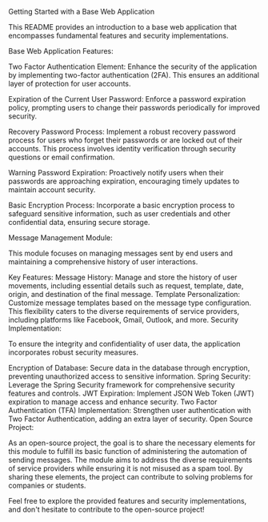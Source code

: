Getting Started with a Base Web Application

This README provides an introduction to a base web application that encompasses fundamental features and security implementations.

Base Web Application Features:

Two Factor Authentication Element:
Enhance the security of the application by implementing two-factor authentication (2FA). This ensures an additional layer of protection for user accounts.

Expiration of the Current User Password:
Enforce a password expiration policy, prompting users to change their passwords periodically for improved security.

Recovery Password Process:
Implement a robust recovery password process for users who forget their passwords or are locked out of their accounts. This process involves identity verification through security questions or email confirmation.

Warning Password Expiration:
Proactively notify users when their passwords are approaching expiration, encouraging timely updates to maintain account security.

Basic Encryption Process:
Incorporate a basic encryption process to safeguard sensitive information, such as user credentials and other confidential data, ensuring secure storage.

Message Management Module:

This module focuses on managing messages sent by end users and maintaining a comprehensive history of user interactions.

Key Features:
Message History:
Manage and store the history of user movements, including essential details such as request, template, date, origin, and destination of the final message.
Template Personalization:
Customize message templates based on the message type configuration. This flexibility caters to the diverse requirements of service providers, including platforms like Facebook, Gmail, Outlook, and more.
Security Implementation:

To ensure the integrity and confidentiality of user data, the application incorporates robust security measures.

Encryption of Database:
Secure data in the database through encryption, preventing unauthorized access to sensitive information.
Spring Security:
Leverage the Spring Security framework for comprehensive security features and controls.
JWT Expiration:
Implement JSON Web Token (JWT) expiration to manage access and enhance security.
Two Factor Authentication (TFA) Implementation:
Strengthen user authentication with Two Factor Authentication, adding an extra layer of security.
Open Source Project:

As an open-source project, the goal is to share the necessary elements for this module to fulfill its basic function of administering the automation of sending messages. The module aims to address the diverse requirements of service providers while ensuring it is not misused as a spam tool. By sharing these elements, the project can contribute to solving problems for companies or students.

Feel free to explore the provided features and security implementations, and don't hesitate to contribute to the open-source project!
